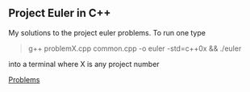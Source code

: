 ## Project Euler in C++

My solutions to the project euler problems. To run one type
> g++ problemX.cpp common.cpp -o euler -std=c++0x && ./euler

into a terminal where X is any project number

[Problems](https://projecteuler.net/archives)
